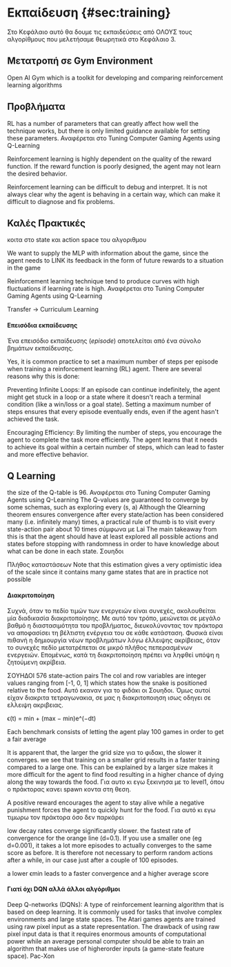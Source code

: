 # Εκπαίδευση {#sec:training}

Στο Κεφάλαιο αυτό θα δουμε τις εκπαιδεύσεις από ΟΛΟΥΣ τους αλγορίθμους που μελετήσαμε θεωρητικά στο Κεφάλαιο 3.

## Μετατροπή σε Gym Environment

Open AI Gym which is a toolkit for developing and comparing reinforcement
learning algorithms 

## Προβλήματα

RL has a number of parameters
that can greatly affect how well the technique works, but there
is only limited guidance available for setting these parameters. Αναφέρεται στο Tuning Computer Gaming Agents using Q-Learning

Reinforcement learning is highly dependent on the quality of the reward function. If the reward function is poorly designed, the agent may not learn the desired behavior.

Reinforcement learning can be difficult to debug and interpret. It is not always clear why the agent is behaving in a certain way, which can make it difficult to diagnose and fix problems.

## Καλές Πρακτικές

κοιτα στο state και action space του αλγοριθμου

We want to supply the MLP with information about the game,
since the agent needs to LINK its feedback in the form of future
rewards to a situation in the game

Reinforcement learning technique
tend to produce curves with high fluctuations if learning rate
is high. Αναφέρεται στο Tuning Computer Gaming Agents using Q-Learning

Transfer -> Curriculum Learning

#### Επεισόδια εκπαίδευσης

Ένα επεισόδιο εκπαίδευσης (*episode*) αποτελείται από ένα σύνολο βημάτων εκπαίδευσης. 

Yes, it is common practice to set a maximum number of steps per episode when training a reinforcement learning (RL) agent. There are several reasons why this is done:

Preventing Infinite Loops: If an episode can continue indefinitely, the agent might get stuck in a loop or a state where it doesn't reach a terminal condition (like a win/loss or a goal state). Setting a maximum number of steps ensures that every episode eventually ends, even if the agent hasn't achieved the task.

Encouraging Efficiency: By limiting the number of steps, you encourage the agent to complete the task more efficiently. The agent learns that it needs to achieve its goal within a certain number of steps, which can lead to faster and more effective behavior.

## Q Learning

the size of the Q-table is 96.  Αναφέρεται στο Tuning Computer Gaming Agents using Q-Learning 
The Q-values are guaranteed to converge
by some schemas, such as exploring every (s, a)
Although the Qlearning theorem ensures convergence after every state/action
has been considered many (i.e. infinitely many) times, a
practical rule of thumb is to visit every state-action pair
about 10 times σύμφωνα με Lai
The main takeaway from this is that
the agent should have at least explored all possible actions and states before
stopping with randomness in order to have knowledge about what can be done
in each state. Σουηδοι

Πλήθος καταστάσεων
Note that this estimation gives a
very optimistic idea of the scale since it contains many game
states that are in practice not possible

#### Διακριτοποίηση

Συχνά, όταν το πεδίο τιμών των
ενεργειών είναι συνεχές, ακολουθείται μία διαδικασία διακριτοποίησης. Με αυτό τον
τρόπο, μειώνεται σε μεγάλο βαθμό η διαστασιμότητα του προβλήματος,
διευκολύνοντας τον πράκτορα να αποφασίσει τη βέλτιστη ενέργεια του σε κάθε
κατάσταση. Φυσικά είναι πιθανή η δημιουργία νέων προβλημάτων λόγω έλλειψης
ακρίβειας, όταν το συνεχές πεδίο μετατρέπεται σε μικρό πλήθος πεπερασμένων
ενεργειών. Επομένως, κατά τη διακριτοποίηση πρέπει να ληφθεί υπόψη η ζητούμενη
ακρίβεια.


ΣΟΥΗΔΟΙ
576 state-action pairs
The col and row variables are integer values
ranging from [-1, 0, 1] which states how the snake is positioned relative to
the food. Αυτό εκαναν για το φιδάκι οι Σουηδοι. Όμως αυτοί είχαν διακριτα τετραγωνακια, σε μας η διακριτοποιηση ισως οδηγει σε ελλειψη ακριβειας.

ϵ(t) = min + (max − min)e^(−dt)

Each benchmark consists
of letting the agent play 100 games in order to get a fair average

It is apparent that, the larger the grid size για το φιδακι, the slower it converges.  we see that training on a smaller
grid results in a faster training compared to a large one. This can be explained
by a larger size makes it more difficult for the agent to find food resulting in
a higher chance of dying along the way towards the food.
 Για αυτο κι εγω ξεκινησα με το level1, όπου ο πράκτορας κανει spawn κοντα στη θεση.

A positive reward encourages the agent to stay alive while a negative punishment forces the agent to
quickly hunt for the food. Για αυτό κι εγω τιμωρω τον πράκτορα όσο δεν παρκάρει

low decay rates converge significantly slower. the fastest rate of convergence for the orange line (d=0.1). If you use a smaller one (eg d=0.001), it takes a lot more episodes to actually converges to the same score as before. It is therefore not necessary to perform random actions after a while, in our case just after a couple of 100 episodes. 


a lower ϵmin leads to a faster convergence and a higher average score


#### Γιατί όχι DQN αλλά άλλοι αλγόριθμοι

Deep Q-networks (DQNs): A type of reinforcement learning algorithm that is based on deep learning. It is commonly used for tasks that involve complex environments and large state spaces.
The Atari games agents are trained using raw pixel input as a state representation. The drawback of using
raw pixel input data is that it requires enormous amounts
of computational power while an average personal computer
should be able to train an algorithm that makes use of higherorder inputs (a game-state feature space). Pac-Xon